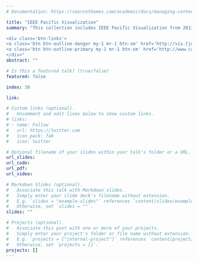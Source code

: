 ```yaml
---
# Documentation: https://sourcethemes.com/academic/docs/managing-content/

title: "IEEE Pacific Visualization"
summary: "This collection includes IEEE Pacific Visualization from 2013.

<div class='btn-links'>
<a class='btn btn-outline-danger my-1 mr-1 btn-sm' href='http://vis.tju.edu.cn/pvis2020/'> PVis2020 </a>
<a class='btn btn-outline-primary my-1 mr-1 btn-sm' href='http://www.cad.zju.edu.cn/home/vagblog/pvispapers.html'>PVis2019 and before </a>
</div>"
abstract: ""

# Is this a featured talk? (true/false)
featured: false

index: 30

link: 

# Custom links (optional).
#   Uncomment and edit lines below to show custom links.
# links:
# - name: Follow
#   url: https://twitter.com
#   icon_pack: fab
#   icon: twitter

# Optional filename of your slides within your talk's folder or a URL.
url_slides:
url_code:
url_pdf:
url_video:

# Markdown Slides (optional).
#   Associate this talk with Markdown slides.
#   Simply enter your slide deck's filename without extension.
#   E.g. `slides = "example-slides"` references `content/slides/example-slides.md`.
#   Otherwise, set `slides = ""`.
slides: ""

# Projects (optional).
#   Associate this post with one or more of your projects.
#   Simply enter your project's folder or file name without extension.
#   E.g. `projects = ["internal-project"]` references `content/project/deep-learning/index.md`.
#   Otherwise, set `projects = []`.
projects: []
---
```

